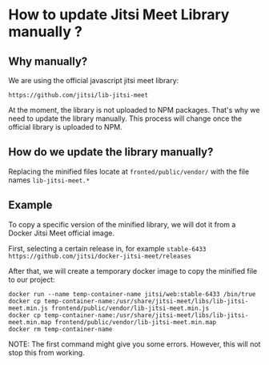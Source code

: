 # How to update Jitsi Meet Library manually ?

## Why manually?

We are using the official javascript jitsi meet library:

`https://github.com/jitsi/lib-jitsi-meet`

At the moment, the library is not uploaded to NPM packages. That's why we need to update the library manually.
This process will change once the official library is uploaded to NPM.

## How do we update the library manually?

Replacing the minified files locate at `fronted/public/vendor/` with the file names `lib-jitsi-meet.*`

## Example

To copy a specific version of the minified library, we will dot it from a Docker Jitsi Meet official image.

First, selecting a certain release in, for example `stable-6433`
`
https://github.com/jitsi/docker-jitsi-meet/releases
`

After that, we will create a temporary docker image to copy the minified file to our project:

```
docker run --name temp-container-name jitsi/web:stable-6433 /bin/true
docker cp temp-container-name:/usr/share/jitsi-meet/libs/lib-jitsi-meet.min.js frontend/public/vendor/lib-jitsi-meet.min.js
docker cp temp-container-name:/usr/share/jitsi-meet/libs/lib-jitsi-meet.min.map frontend/public/vendor/lib-jitsi-meet.min.map
docker rm temp-container-name
```

NOTE: The first command might give you some errors. However, this will not stop this from working.
